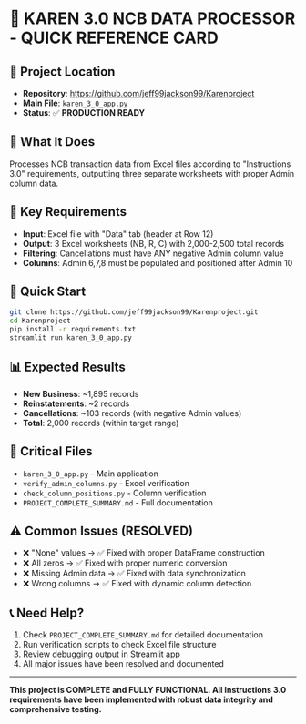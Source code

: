 # 🚀 KAREN 3.0 NCB DATA PROCESSOR - QUICK REFERENCE CARD

## 📍 **Project Location**
- **Repository**: https://github.com/jeff99jackson99/Karenproject
- **Main File**: `karen_3_0_app.py`
- **Status**: ✅ **PRODUCTION READY**

## 🎯 **What It Does**
Processes NCB transaction data from Excel files according to "Instructions 3.0" requirements, outputting three separate worksheets with proper Admin column data.

## 🔑 **Key Requirements**
- **Input**: Excel file with "Data" tab (header at Row 12)
- **Output**: 3 Excel worksheets (NB, R, C) with 2,000-2,500 total records
- **Filtering**: Cancellations must have ANY negative Admin column value
- **Columns**: Admin 6,7,8 must be populated and positioned after Admin 10

## 🚀 **Quick Start**
```bash
git clone https://github.com/jeff99jackson99/Karenproject.git
cd Karenproject
pip install -r requirements.txt
streamlit run karen_3_0_app.py
```

## 📊 **Expected Results**
- **New Business**: ~1,895 records
- **Reinstatements**: ~2 records
- **Cancellations**: ~103 records (with negative Admin values)
- **Total**: 2,000 records (within target range)

## 🔧 **Critical Files**
- `karen_3_0_app.py` - Main application
- `verify_admin_columns.py` - Excel verification
- `check_column_positions.py` - Column verification
- `PROJECT_COMPLETE_SUMMARY.md` - Full documentation

## ⚠️ **Common Issues (RESOLVED)**
- ❌ "None" values → ✅ Fixed with proper DataFrame construction
- ❌ All zeros → ✅ Fixed with proper numeric conversion
- ❌ Missing Admin data → ✅ Fixed with data synchronization
- ❌ Wrong columns → ✅ Fixed with dynamic column detection

## 📞 **Need Help?**
1. Check `PROJECT_COMPLETE_SUMMARY.md` for detailed documentation
2. Run verification scripts to check Excel file structure
3. Review debugging output in Streamlit app
4. All major issues have been resolved and documented

---
**This project is COMPLETE and FULLY FUNCTIONAL. All Instructions 3.0 requirements have been implemented with robust data integrity and comprehensive testing.**
